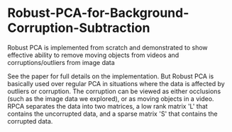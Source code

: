 # Robust-PCA-for-Background-Corruption-Subtraction
Robust PCA is implemented from scratch and demonstrated to show effective ability to remove moving objects from videos and corruptions/outliers from image data

See the paper for full details on the implementation. But Robust PCA is basically used over regular PCA in situations where the data is affected by outliers or corruption. The corruption can be viewed as either occlusions (such as the image data we explored), or as moving objects in a video. RPCA separates the data into two matrices, a low rank matrix 'L' that contains the uncorrupted data, and a sparse matrix 'S' that contains the corrupted data.
